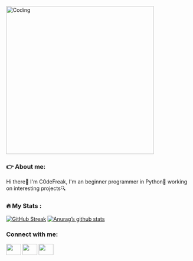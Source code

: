 <img align="center" alt="Coding" width="400" src="https://cdn.dribbble.com/users/1141571/screenshots/3978202/dribbble_4.gif">

### 👉 About me:
Hi there👋 I'm C0deFreak,
I'm an beginner programmer in Python🐍 working on interesting projects🔍

### :fire: My Stats :
[![GitHub Streak](http://github-readme-streak-stats.herokuapp.com?user=C0deFreak&theme=dark&background=000000)](https://git.io/streak-stats)
[![Anurag’s github stats](https://github-readme-stats.vercel.app/api?username=C0deFreak&theme=dark&background=00000)](https://github.com/yushi1007)

<h3 align="left">Connect with me:</h3>
<p align="left">
<a href="https://www.youtube.com/c/HorrorFreakOfficial" target="blank"><img align="center" src="https://cdn.jsdelivr.net/npm/simple-icons@3.0.1/icons/youtube.svg" alt="" height="30" width="40" /></a>
<a href="http://discordapp.com/users/Code%20Freak#2659" target="blank"><img align="center" src="https://cdn.jsdelivr.net/npm/simple-icons@3.0.1/icons/discord.svg" alt="" height="30" width="40" /></a>
<a href="https://stackoverflow.com/users/20511732/code-freak" target="blank"><img align="center" src="https://cdn.jsdelivr.net/npm/simple-icons@3.0.1/icons/stackoverflow.svg" alt="" height="30" width="40" /></a>
</p>
